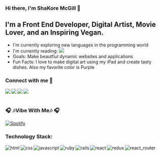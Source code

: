 ### Hi there, I'm ShaKore McGill 👋

## I'm a Front End Developer, Digital Artist, Movie Lover, and an Inspiring Vegan.

* I'm currently exploring new languages in the programming world
* I'm currently reading:
  ![](https://images-na.ssl-images-amazon.com/images/I/410hiaPGyCL._SX348_BO1,204,203,200_.jpg)
* Goals: Make beautfiul dynamic websites and applications
* Fun Facts: I love to make digital art using my iPad and create tasty dishes. Also my favorite color is Purple 

### Connect with me 📱
[<img align="left" atl="linkedin" src="https://img.shields.io/badge/linkedin-%230077B5.svg?&style=for-the-badge&logo=linkedin&logoColor=white"/>][linkedIn]
[<img align="left" atl="medium" src="https://img.shields.io/badge/medium-%2312100E.svg?&style=for-the-badge&logo=medium&logoColor=white"/>][blog]
[<img align="left" atl="twitter" src="https://img.shields.io/badge/twitter-%231DA1F2.svg?&style=for-the-badge&logo=twitter&logoColor=white" />][twitter]
[<img align="left" atl="instagram" src="https://img.shields.io/badge/instagram-%23E4405F.svg?&style=for-the-badge&logo=instagram&logoColor=white"/>][instagram]
<br/>
<br/>
### 🎧 🎶Vibe With Me🎶 🎧
[![Spotify](https://mcgillshakore.vercel.app/api/spotify)](https://open.spotify.com/user/yb790emvnyqkdkq988j7u398v)

### Technology Stack:
[<img align="left" alt="html" src="https://img.shields.io/badge/html5%20-%23E34F26.svg?&style=for-the-badge&logo=html5&logoColor=white"/>][linkedIn]
[<img align="left" alt="css" src="https://img.shields.io/badge/css3%20-%231572B6.svg?&style=for-the-badge&logo=css3&logoColor=white"/>][linkedIn]
[<img align="left" alt="javascript" src="https://img.shields.io/badge/javascript%20-%23323330.svg?&style=for-the-badge&logo=javascript&logoColor=%23F7DF1E"/>][linkedIn]
[<img align="left" alt="ruby" src="https://img.shields.io/badge/ruby-%23CC342D.svg?&style=for-the-badge&logo=ruby&logoColor=white"/>][linkedIn]
[<img align="left" alt="rails" src="https://img.shields.io/badge/rails%20-%23CC0000.svg?&style=for-the-badge&logo=ruby-on-rails&logoColor=white"/>][linkedIn]
[<img align="left" alt="react" src="https://img.shields.io/badge/react%20-%2320232a.svg?&style=for-the-badge&logo=react&logoColor=%2361DAFB"/>][linkedIn]
[<img align="left" alt="redux" src="https://img.shields.io/badge/redux%20-%23593d88.svg?&style=for-the-badge&logo=redux&logoColor=white"/>][linkedIn]
[<img align="left" alt="react_router" src="https://img.shields.io/badge/react_router%20-CA4245.svg?&style=for-the-badge&logo=react-router&logoColor=white"/>][linkedIn]
<!--
**mcgillshakore/mcgillshakore** is a ✨ _special_ ✨ repository because its `README.md` (this file) appears on your GitHub profile.
-->
[linkedIn]:http://www.linkedin.com/in/shakore-mcgill
[twitter]:http://www.twitter.com/mcgillshakore
[blog]:https://medium.com/@mcgillshakore
[instagram]:https://www.instagram.com/mcgillshakore/
